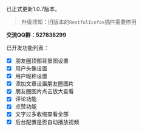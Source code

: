 已正式更新1.0.7版本。

> 升级须知：旧版本的`RestfulIcefox`插件需要停用

**交流QQ群：527838299**

已开发功能列表：
- [x] 朋友圈顶部背景图设置
- [x] 用户头像设置
- [x] 用户昵称设置
- [x] 添加文章设置朋友圈图片
- [x] 朋友圈图片点击放大查看
- [x] 评论功能
- [x] 点赞功能
- [x] 文字过多收缩查看全部
- [x] 后台配置是否自动播放视频

